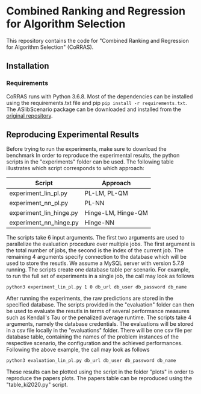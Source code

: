 # Combined Ranking and Regression for Algorithm Selection
This repository contains the code for "Combined Ranking and Regression for Algorithm Selection" (CoRRAS). 

## Installation
### Requirements
CoRRAS runs with Python 3.6.8. Most of the dependencies can be installed using the requirements.txt file and pip
`pip install -r requirements.txt`. The ASlibScenario package can be downloaded and installed from the [original repository](https://github.com/mlindauer/ASlibScenario). 

## Reproducing Experimental Results
Before trying to run the experiments, make sure to download the benchmark In order to reproduce the experimental results, the python scripts in the "experiments" folder can be used. The following table illustrates which script corresponds to which approach:

| Script    | Approach           |
|-----------|--------------------|
| experiment_lin_pl.py    | PL-LM, PL-QM       |
| experiment_nn_pl.py   | PL-NN              |
| experiment_lin_hinge.py    | Hinge-LM, Hinge-QM |
| experiment_nn_hinge.py | Hinge-NN           |

The scripts take 6 input arguments. The first two arguments are used to parallelize the evaluation procedure over multiple jobs. The first argument is the total number of jobs, the second is the index of the current job. The remaining 4 arguments specify connection to the database which will be used to store the resutls. We assume a MySQL server with version 5.7.9 running. The scripts create one database table per scenario. For example, to run the full set of experiments in a single job, the call may look as follows

`python3 experiment_lin_pl.py 1 0 db_url db_user db_password db_name`

After running the experiments, the raw predictions are stored in the specified database. The scripts provided in the "evaluation" folder can then be used to evaluate the resutls in terms of several performance measures such as Kendall's Tau or the penalized average runtime. The scripts take 4 arguments, namely the database credentials. The evaluations will be stored in a csv file locally in the "evaluations" folder. There will be one csv file per database table, containing the names of the problem instances of the respective scenario, the configuration and the achieved performances. Following the above example, the call may look as follows

`python3 evaluation_lin_pl.py db_url db_user db_password db_name`

These results can be plotted using the script in the folder "plots" in order to reproduce the papers plots. The papers table can be reproduced using the "table_ki2020.py" script.